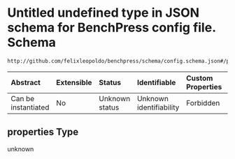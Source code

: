 # Untitled undefined type in JSON schema for BenchPress config file. Schema

```txt
http://github.com/felixleopoldo/benchpress/schema/config.schema.json#/properties/resources/properties
```



| Abstract            | Extensible | Status         | Identifiable            | Custom Properties | Additional Properties | Access Restrictions | Defined In                                                                    |
| :------------------ | :--------- | :------------- | :---------------------- | :---------------- | :-------------------- | :------------------ | :---------------------------------------------------------------------------- |
| Can be instantiated | No         | Unknown status | Unknown identifiability | Forbidden         | Allowed               | none                | [config.schema.json*](../../../out/config.schema.json "open original schema") |

## properties Type

unknown
